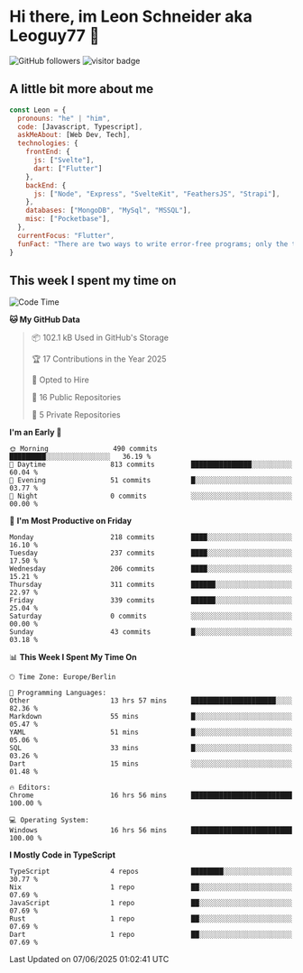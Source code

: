 # Hi there, im Leon Schneider aka Leoguy77 👋

![GitHub followers](https://img.shields.io/github/followers/leoguy77.svg?style=social&label=Followers) ![visitor badge](https://vbr.nathanchung.dev/badge?page_id=Leoguy77)

## A little bit more about me

```javascript
const Leon = {
  pronouns: "he" | "him",
  code: [Javascript, Typescript],
  askMeAbout: [Web Dev, Tech],
  technologies: {
    frontEnd: {
      js: ["Svelte"],
      dart: ["Flutter"]
    },
    backEnd: {
      js: ["Node", "Express", "SvelteKit", "FeathersJS", "Strapi"],
    },
    databases: ["MongoDB", "MySql", "MSSQL"],
    misc: ["Pocketbase"],
  },
  currentFocus: "Flutter",
  funFact: "There are two ways to write error-free programs; only the third one works"
}
```

## This week I spent my time on

<!--START_SECTION:waka-->
![Code Time](http://img.shields.io/badge/Code%20Time-569%20hrs%2034%20mins-blue)

**🐱 My GitHub Data** 

> 📦 102.1 kB Used in GitHub's Storage 
 > 
> 🏆 17 Contributions in the Year 2025
 > 
> 💼 Opted to Hire
 > 
> 📜 16 Public Repositories 
 > 
> 🔑 5 Private Repositories 
 > 
**I'm an Early 🐤** 

```text
🌞 Morning                490 commits         █████████░░░░░░░░░░░░░░░░   36.19 % 
🌆 Daytime                813 commits         ███████████████░░░░░░░░░░   60.04 % 
🌃 Evening                51 commits          █░░░░░░░░░░░░░░░░░░░░░░░░   03.77 % 
🌙 Night                  0 commits           ░░░░░░░░░░░░░░░░░░░░░░░░░   00.00 % 
```
📅 **I'm Most Productive on Friday** 

```text
Monday                   218 commits         ████░░░░░░░░░░░░░░░░░░░░░   16.10 % 
Tuesday                  237 commits         ████░░░░░░░░░░░░░░░░░░░░░   17.50 % 
Wednesday                206 commits         ████░░░░░░░░░░░░░░░░░░░░░   15.21 % 
Thursday                 311 commits         ██████░░░░░░░░░░░░░░░░░░░   22.97 % 
Friday                   339 commits         ██████░░░░░░░░░░░░░░░░░░░   25.04 % 
Saturday                 0 commits           ░░░░░░░░░░░░░░░░░░░░░░░░░   00.00 % 
Sunday                   43 commits          █░░░░░░░░░░░░░░░░░░░░░░░░   03.18 % 
```


📊 **This Week I Spent My Time On** 

```text
🕑︎ Time Zone: Europe/Berlin

💬 Programming Languages: 
Other                    13 hrs 57 mins      █████████████████████░░░░   82.36 % 
Markdown                 55 mins             █░░░░░░░░░░░░░░░░░░░░░░░░   05.47 % 
YAML                     51 mins             █░░░░░░░░░░░░░░░░░░░░░░░░   05.06 % 
SQL                      33 mins             █░░░░░░░░░░░░░░░░░░░░░░░░   03.26 % 
Dart                     15 mins             ░░░░░░░░░░░░░░░░░░░░░░░░░   01.48 % 

🔥 Editors: 
Chrome                   16 hrs 56 mins      █████████████████████████   100.00 % 

💻 Operating System: 
Windows                  16 hrs 56 mins      █████████████████████████   100.00 % 
```

**I Mostly Code in TypeScript** 

```text
TypeScript               4 repos             ████████░░░░░░░░░░░░░░░░░   30.77 % 
Nix                      1 repo              ██░░░░░░░░░░░░░░░░░░░░░░░   07.69 % 
JavaScript               1 repo              ██░░░░░░░░░░░░░░░░░░░░░░░   07.69 % 
Rust                     1 repo              ██░░░░░░░░░░░░░░░░░░░░░░░   07.69 % 
Dart                     1 repo              ██░░░░░░░░░░░░░░░░░░░░░░░   07.69 % 
```




 Last Updated on 07/06/2025 01:02:41 UTC
<!--END_SECTION:waka-->
